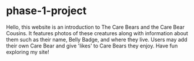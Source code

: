 # phase-1-project
Hello, this website is an introduction to The Care Bears and the Care Bear Cousins. 
It features photos of these creatures along with information about them such as their name, Belly Badge, and where they live. 
Users may add their own Care Bear and give 'likes' to Care Bears they enjoy. Have fun exploring my site! 
